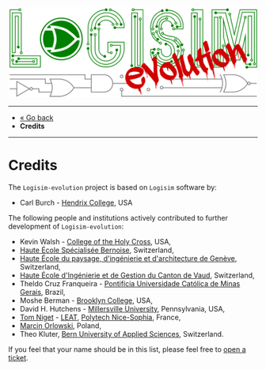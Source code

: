 [![Logisim-evolution](img/logisim-evolution-logo.png)](https://github.com/logisim-evolution/logisim-evolution)

---

* [« Go back](../README.md)
* **Credits**

---

# Credits #

The `Logisim-evolution` project is based on `Logisim` software by:

* Carl Burch - [Hendrix College](https://www.hendrix.edu/), USA

The following people and institutions actively contributed to further development of `Logisim-evolution`:

* Kevin Walsh - [College of the Holy Cross](http://www.holycross.edu/), USA,
* [Haute École Spécialisée Bernoise](http://www.bfh.ch/), Switzerland,
* [Haute École du paysage, d'ingénierie et d'architecture de Genève](http://hepia.hesge.ch/), Switzerland,
* [Haute École d'Ingénierie et de Gestion du Canton de Vaud](http://www.heig-vd.ch/), Switzerland,
* Theldo Cruz Franqueira - [Pontifícia Universidade Católica de Minas Gerais](
https://www.pucminas.br/destaques/Paginas/default.aspx), Brazil,
* Moshe Berman - [Brooklyn College](http://www.brooklyn.cuny.edu/), USA,
* David H. Hutchens - [Millersville University](https://www.millersville.edu/), Pennsylvania, USA,
* [Tom Niget](https://github.com/zdimension/) - [LEAT](https://leat.univ-cotedazur.fr/), [Polytech Nice-Sophia](https://polytech.univ-cotedazur.fr/),
France,
* [Marcin Orlowski](http://MarcinOrlowski.com/), Poland,
* Theo Kluter, [Bern University of Applied Sciences](http://www.microlab.ch/), Switzerland.

If you feel that your name should be in this list, please feel free
to [open a ticket](https://github.com/logisim-evolution/logisim-evolution/issues).

